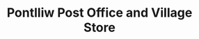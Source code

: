 ---
title: "Pontlliw Post Office and Village Store"
url: /swansea/pontlliw-post-office-and-village-store/
shop: Lebensmittel
---